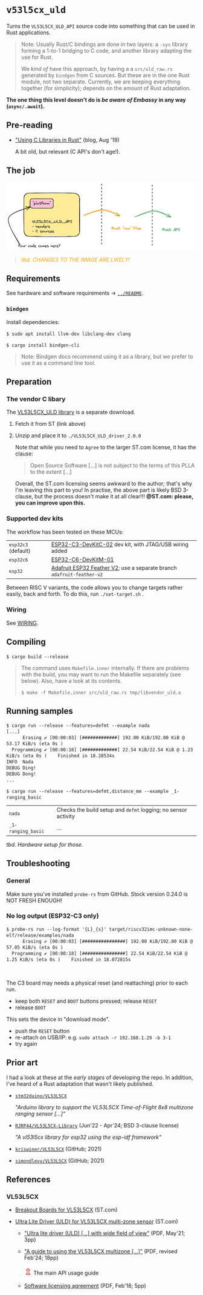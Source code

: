 # `v53l5cx_uld`

Turns the `VL53L5CX_ULD_API` source code into something that can be used in Rust applications.

>Note: Usually Rust/C bindings are done in two layers: a `-sys` library forming a 1-to-1 bridging to C code, and another library adapting the use for Rust.
>
>We *kind of* have this approach, by having a a `src/uld_raw.rs` generated by `bindgen` from C sources. But these are in the one Rust module, not two separate.
>Currently, we are keeping everything together (for simplicity); depends on the amount of Rust adaptation.

**The one thing this level doesn't do is *be aware of Embassy* in any way (`async/.await`).**

## Pre-reading

- ["Using C Libraries in Rust"](https://medium.com/dwelo-r-d/using-c-libraries-in-rust-13961948c72a) (blog, Aug '19)

   A bit old, but relevant (C API's don't age!).
   
## The job

![](.images/bindgen-jumps.png)

><font color=orange>*tbd. CHANGES TO THE IMAGE ARE LIKELY!*</font>


## Requirements

See hardware and software requirements -> [`../README`](../README.md).

### `bindgen`

Install dependencies:

```
$ sudo apt install llvm-dev libclang-dev clang
```

```
$ cargo install bindgen-cli
```

>Note: Bindgen docs recommend using it as a library, but we prefer to use it as a command line tool.


## Preparation

### The vendor C libary

The [VL53L5CX_ULD library](https://www.st.com/en/embedded-software/stsw-img023.html) is a separate download.

1. Fetch it from ST (link above)
2. Unzip and place it to `./VL53L5CX_ULD_driver_2.0.0`

	Note that while you need to `Agree` to the larger ST.com license, it has the clause: 
	
	>Open Source Software [...] is not subject to the terms of this PLLA to the extent [...]
	
	Overall, the ST.com licensing seems awkward to the author; that's why I'm leaving this part to you!  In practise, the above part is likely BSD 3-clause, but the process doesn't make it at all clear!!! **@ST.com: please, you can improve upon this.**


### Supported dev kits

The workflow has been tested on these MCUs:

|||
|---|---|
|`esp32c3` (default)|[ESP32-C3-DevKitC-02](https://docs.espressif.com/projects/esp-idf/en/stable/esp32c3/hw-reference/esp32c3/user-guide-devkitc-02.html) dev kit, with JTAG/USB wiring added|
|`esp32c6`|[ESP32-C6-DevKitM-01](https://docs.espressif.com/projects/esp-dev-kits/en/latest/esp32c6/esp32-c6-devkitm-1/user_guide.html)|
|`esp32`|[Adafruit ESP32 Feather V2](https://www.adafruit.com/product/5400); use a separate branch `adafruit-feather-v2`|

Between RISC V variants, the code allows you to change targets rather easily, back and forth. To do this, run `./set-target.sh` .

### Wiring

See [WIRING](./WIRING.md).

## Compiling 

```
$ cargo build --release
```

>The command uses `Makefile.inner` internally. If there are problems with the build, you may want to run the Makefile separately (see below). Also, have a look at its contents.
>
>```
>$ make -f Makefile.inner src/uld_raw.rs tmp/libvendor_uld.a
>```

## Running samples

```
$ cargo run --release --features=defmt --example nada
[...]
      Erasing ✔ [00:00:03] [#############] 192.00 KiB/192.00 KiB @ 53.17 KiB/s (eta 0s )
  Programming ✔ [00:00:18] [#############] 22.54 KiB/22.54 KiB @ 1.23 KiB/s (eta 0s )    Finished in 18.28534s
INFO  Nada
DEBUG Ding!
DEBUG Dong!
...
```

```
$ cargo run --release --features=defmt,distance_mm --example _1-ranging_basic
```

|||
|---|---|
|`nada`|Checks the build setup and `defmt` logging; no sensor activity|
|`_1-ranging_basic`|...|


*tbd. Hardware setup for those.*

## Troubleshooting

### General

Make sure you've installed `probe-rs` from GitHub. Stock version 0.24.0 is NOT FRESH ENOUGH!

### No log output (ESP32-C3 only)

```
$ probe-rs run --log-format '{L}_{s}' target/riscv32imc-unknown-none-elf/release/examples/nada
      Erasing ✔ [00:00:03] [################] 192.00 KiB/192.00 KiB @ 57.05 KiB/s (eta 0s )
  Programming ✔ [00:00:18] [################] 22.54 KiB/22.54 KiB @ 1.25 KiB/s (eta 0s )    Finished in 18.072815s



```

The C3 board may needs a physical reset (and reattaching) prior to each run.

- keep both `RESET` and `BOOT` buttons pressed; release `RESET`
- release `BOOT`

This sets the device in "download mode".

- push the `RESET` button
- re-attach on USB/IP: e.g. `sudo attach -r 192.168.1.29 -b 3-1`
- try again


## Prior art

I had a look at these at the *early stages* of developing the repo. In addition, I've heard of a Rust adaptation that wasn't likely published.

- [`stm32duino/VL53L5CX`](https://github.com/stm32duino/VL53L5CX)

   *"Arduino library to support the VL53L5CX Time-of-Flight 8x8 multizone ranging sensor [...]"*

- [`RJRP44/VL53L5CX-Library`](https://github.com/RJRP44/VL53L5CX-Library/blob/master/README.md) (Jun'22 - Apr'24; BSD 3-clause license)

   *"A vl53l5cx library for esp32 using the esp-idf framework"*
   
- [`kriswiner/VL53L5CX`](https://github.com/kriswiner/VL53L5CX) (GitHub; 2021)
- [`simondlevy/VL53L5CX`](https://github.com/simondlevy/VL53L5CX) (GitHub; 2021)
	
	
## References

### VL53L5CX

- [Breakout Boards for VL53L5CX](https://www.st.com/en/evaluation-tools/vl53l5cx-satel.html) (ST.com)
- [Ultra Lite Driver (ULD) for VL53L5CX multi-zone sensor](https://www.st.com/en/embedded-software/stsw-img023.html) (ST.com)

	- ["Ultra lite driver (ULD) [...] with wide field of view"](https://www.st.com/resource/en/data_brief/stsw-img023.pdf) (PDF, May'21; 3pp)
	- ["A guide to using the VL53L5CX multizone [...]"](https://www.st.com/resource/en/user_manual/um2884-a-guide-to-using-the-vl53l5cx-multizone-timeofflight-ranging-sensor-with-a-wide-field-of-view-ultra-lite-driver-uld-stmicroelectronics.pdf) (PDF, revised Feb'24; 18pp)

		<font size=5 color=red>⇫</font> The main API usage guide

	- [Software licensing agreement](https://www.st.com/resource/en/license_agreement/dm00484327.pdf) (PDF, Feb'18; 5pp)

